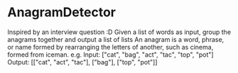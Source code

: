 # AnagramDetector
Inspired by an interview question :D
Given a list of words as input, group the anagrams together and output a list of lists
An anagram is a word, phrase, or name formed by rearranging the letters of another, such as cinema, formed from iceman.
e.g.
Input: ["cat", "bag", "act", "tac", "top", "pot"]
Output: \[\["cat", "act", "tac"], \["bag"], \["top", "pot"]]
